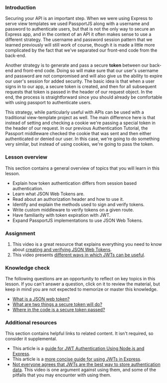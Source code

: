 ### Introduction

Securing your API is an important step. When we were using Express to serve view templates we used PassportJS along with a username and password to authenticate users, but that is not the only way to secure an Express app, and in the context of an API it often makes sense to use a different strategy.  The username and password session pattern that we learned previously will still work of course, though it is made a little more complicated by the fact that we've separated our front-end code from the back-end.

Another strategy is to generate and pass a secure **token** between our back-end and front-end code.  <span id='secure-token'>Doing so will make sure that our user's username and password are not compromised and will also give us the ability to expire our user's session for added security</span>. The basic idea is that when a user signs in to our app, a secure token is created, and then for all subsequent requests <span id='pass-token'>that token is passed in the header of our request object</span>. In the end, the process is straightforward since you should already be comfortable with using passport to authenticate users.

This strategy, while particularly useful with APIs can be used with a traditional view-template project as well. The main difference here is that instead of setting and checking a cookie we're passing a special token in the header of our request. In our previous Authentication Tutorial, the Passport middleware checked the cookie that was sent and then either authenticated or denied our user. In this case, we're going to do something very similar, but instead of using cookies, we're going to pass the token.

### Lesson overview

This section contains a general overview of topics that you will learn in this lesson.

- Explain how token authentication differs from session based authentication.
- Learn what JSON Web Tokens are.
- Read about an authorization header and how to use it.
- Identify and explain the methods used to sign and verify tokens.
- Write custom middleware to verify tokens on a given route.
- Have familiarity with token expiration with JWT.
- Expand PassportJS implementations to use JSON Web Tokens.

### Assignment

<div class="lesson-content__panel" markdown="1">

1. This video is a great resource that explains everything you need to know about [creating and verifying JSON Web Tokens](https://www.youtube.com/watch?v=7nafaH9SddU).
1. This video presents [different ways in which JWTs can be useful](https://www.youtube.com/watch?v=7Q17ubqLfaM).

</div>

### Knowledge check

The following questions are an opportunity to reflect on key topics in this lesson. If you can't answer a question, click on it to review the material, but keep in mind you are not expected to memorize or master this knowledge.

- [What is a JSON web token?](https://dev.to/_arpy/learn-using-jwt-with-passport-authentication-22n8)
- [What are two things a secure token will do?](#secure-token)
- [Where in the code is a secure token passed?](#pass-token)

### Additional resources

This section contains helpful links to related content. It isn't required, so consider it supplemental.

- This article is a [guide for JWT Authentication Using Node.js and Express](https://web.archive.org/web/20230207144457/https://laptrinhx.com/a-practical-guide-for-jwt-authentication-using-node-js-and-express-917791379/).
- This article is a [more concise guide for using JWTs in Express](https://medium.com/@paul.allies/stateless-auth-with-express-passport-jwt-7a55ffae0a5c).
- [Not everyone agrees that JWTs are the best way to store authentication data](https://www.youtube.com/watch?v=JdGOb7AxUo0). This video is one argument against using them, and some of the pitfalls that you may encounter with using them.

